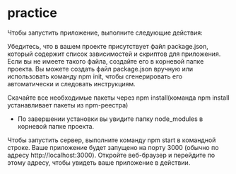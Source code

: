 # practice

Чтобы запустить приложение, выполните следующие действия:

Убедитесь, что в вашем проекте присутствует файл package.json, который содержит список зависимостей и скриптов для приложения. 
Если вы не имеете такого файла, создайте его в корневой папке проекта. Вы можете создать файл package.json вручную или использовать команду npm init, чтобы сгенерировать его автоматически и следовать инструкциям.

Скачайте все необходимые пакеты через npm install(команда npm install устанавливает пакеты из npm-реестра)
- По завершении установки вы увидите папку node_modules в корневой папке проекта.

Чтобы запустить сервер, выполните команду npm start в командной строке. Ваше приложение будет запущено на порту 3000 (обычно по адресу http://localhost:3000). Откройте веб-браузер и перейдите по этому адресу, чтобы увидеть ваше приложение в действии.
